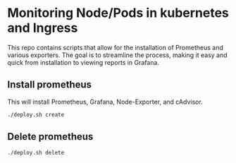 
# Monitoring Node/Pods in kubernetes and Ingress

This repo contains scripts that allow for the installation of Prometheus and various exporters. The goal is to streamline the process, making it easy and quick from installation to viewing reports in Grafana.

## Install prometheus

This will install Prometheus, Grafana, Node-Exporter, and cAdvisor.

```sh
./deploy.sh create
```

## Delete prometheus

```sh
./deploy.sh delete
```

